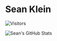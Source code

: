 # Sean Klein
![Visitors](https://visitor-badge.laobi.icu/badge?page_id=klein2ms.klein2ms)

![Sean's GitHub Stats](https://github-readme-stats.vercel.app/api?username=klein2ms&show_icons=true&theme=chartreuse-dark)

